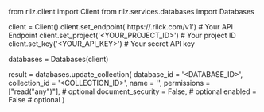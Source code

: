from rilz.client import Client
from rilz.services.databases import Databases

client = Client()
client.set_endpoint('https://<REGION>.rilck.com/v1') # Your API Endpoint
client.set_project('<YOUR_PROJECT_ID>') # Your project ID
client.set_key('<YOUR_API_KEY>') # Your secret API key

databases = Databases(client)

result = databases.update_collection(
    database_id = '<DATABASE_ID>',
    collection_id = '<COLLECTION_ID>',
    name = '<NAME>',
    permissions = ["read("any")"], # optional
    document_security = False, # optional
    enabled = False # optional
)
